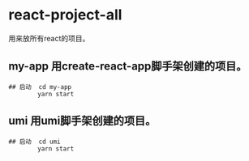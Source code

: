 # react-project-all
用来放所有react的项目。
  ## my-app 用create-react-app脚手架创建的项目。
    ## 启动  cd my-app   
            yarn start
  ## umi 用umi脚手架创建的项目。
    ## 启动  cd umi   
            yarn start
